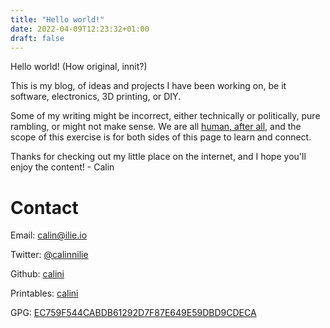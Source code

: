 ```yaml
---
title: "Hello world!"
date: 2022-04-09T12:23:32+01:00
draft: false
---
```


Hello world! (How original, innit?)

This is my blog, of ideas and projects I have been working on, be it software, electronics, 3D printing, or DIY. 

Some of my writing might be incorrect, either technically or politically, pure rambling, or might not make sense.
We are all [human, after all](https://youtube.com/?s=human+after+all+daft+punk+todo+fix+link), and the scope of this exercise is for both sides of this page to learn and connect.

Thanks for checking out my little place on the internet, and I hope you'll enjoy the content! - Calin

# Contact
Email: [calin@ilie.io](mailto:calin@ilie.io)

Twitter: [@calinnilie](https://twitter.com/calinnilie)

Github: [calini](https://github.com/calini)

Printables: [calini](https://www.printables.com/social/68936-calini/about)

GPG: [EC759F544CABDB61292D7F87E649E59DBD9CDECA](keys/gpg.asc)
